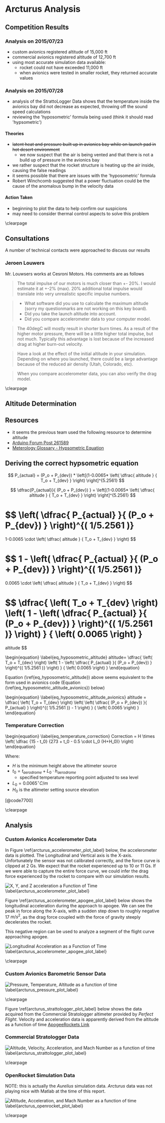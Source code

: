 # Arcturus Analysis

## Competition Results

### Analysis on 2015/07/23
- custom avionics registered altitude of 15,000 ft
- commercial avionics registered altitude of 12,700 ft
- using most accurate simulation data available:
    - rocket could not have exceeded 11,000 ft
    - when avionics were tested in smaller rocket, they returned accurate values

### Analysis on 2015/07/28
- analysis of the StrattoLogger Data shows that the temperature inside the avionics bay did not decrease as expected, throwing off the sound speed calculations 
- reviewing the 'hyposometric' formula being used (think it should read 'hypsometric')

#### Theories
- ~~latent heat and pressure built up in avionics bay while on launch pad in hot desert environment~~
    - we now suspect that the air is being vented and that there is not a build up of pressure in the avionics bay
- we rather suspect that the rocket structure is heating up the air inside, causing the false readings
- it seems possible that there are issues with the 'hyposometric' formula
- Robert Winchcomb suggested that a power fluctuation could be the cause of the anomalous bump in the velocity data
 
#### Action Taken
- beginning to plot the data to help confirm our suspicions 
- may need to consider thermal control aspects to solve this problem

\clearpage

## Consultations

A number of technical contacts were approached to discuss our results

### Jeroen Louwers

Mr. Louwsers works at Cesroni Motors. 
His comments are as follows

> The total impulse of our motors is much closer than +- 20%. I would estimate it at +-2% (max). 20% additional total impulse would translate into very unrealistic specific impulse numbers.

> - What software did you use to calculate the maximum altitude (sorry my questionmarks are not working on this key board).
> - Did you take the launch altitude into account.
> - Did you compare accelerometer data to your computer model.

> The 40degC will mostly result in shorter burn times. As a result of the higher motor pressure, there will be a little higher total impulse, but not much. Typically this advantage is lost because of the increased drag at higher burn-out velocity.

> Have a look at the effect of the initial altitude in your simulation. Depending on where you launched, there could be a large advantage because of the reduced air density (Utah, Colorado, etc).

> When you compare accelerometer data, you can also verify the drag model.

\clearpage

## Altitude Determination

## Resources
- it seems the previous team used the following resource to determine altitude
 - [Arduino Forum Post 261589](http://forum.arduino.cc/index.php?topic=261589.0)
- [Meterology Glossary - Hypsometric Equation](http://glossary.ametsoc.org/wiki/Hypsometric_equation)
 
## Deriving the correct hypsometric equation

$$ P_{actual} = (P_o + P_{dev}) * \left[(1-0.0065* \left( \dfrac{ altitude } { T_o + T_{dev} } \right) \right]^{5.2561} $$ 

$$ \dfrac{P_{actual}}{ (P_o + P_{dev})  } = \left[(1-0.0065* \left( \dfrac{ altitude } { T_o + T_{dev} } \right) \right]^{5.2561} $$ 

$$ 
\left( \dfrac{ P_{actual} }{ (P_o + P_{dev}) } \right)^{( 1/5.2561 )} 
= 
1-0.0065 \cdot \left( \dfrac{ altitude } { T_o + T_{dev} } \right) 
$$ 

$$ 
1 - \left( \dfrac{ P_{actual} }{ (P_o + P_{dev}) } \right)^{( 1/5.2561 )} 
= 
0.0065 \cdot \left( \dfrac{ altitude } { T_o + T_{dev} } \right) 
$$ 

$$ 
\dfrac{ \left( T_o + T_{dev} \right) \left( 1 - \left( \dfrac{ P_{actual} }{ (P_o + P_{dev}) } \right)^{( 1/5.2561 )} \right) } { \left( 0.0065 \right) }
= 
altitude 
$$ 

\begin{equation}
\label{eq_hyposometric_altitude}
altitude=
\dfrac{ \left( T_o + T_{dev} \right) \left( 1 - \left( \dfrac{ P_{actual} }{ (P_o + P_{dev}) } \right)^{( 1/5.2561 )} \right) } { \left( 0.0065 \right) }
\end{equation}

Equation (\ref{eq_hyposometric_altitude}) above seems equivalent to the form used in avionics code (Equation (\ref{eq_hyposometric_altitude_avionics}) below)

\begin{equation}
\label{eq_hyposometric_altitude_avionics}
altitude =
\dfrac{ \left( T_o + T_{dev} \right) \left( \left( \dfrac{ (P_o + P_{dev}) }{ P_{actual} } \right)^{( 1/5.2561 )}  - 1 \right) } { \left( 0.0065 \right) }
\end{equation} 

### Temperature Correction

\begin{equation}
\label{eq_temperature_correction}
Correction = 
H 
\times 
\left( 
\dfrac
{15 - t_0}
{273 + t_0 - 0.5 \cdot L_0 (H+H_0)}
\right)
\end{equation}

Where:

- $H$ is the minimum height above the altimeter source
- $t_0 = t_{aerodrome} + L_0 \cdot h_{aerodrome}$
    - specified temperature reporting point adjusted to sea level
- $L_0 = 0.0065 ^{\circ}C/m$ 
- $H_0$ is the altimeter setting source elevation

[@code7700]

\clearpage

## Analysis

### Custom Avionics Accelerometer Data

In Figure \ref{arcturus_accelerometer_plot_label} below, the accelerometer data is plotted. 
The Longitudinal and Vertical axis is the X-axis. 
Unfortunately the sensor was not calibrated correctly, and the force curve is clipped at 2 Gs. 
We expect that the rocket experienced up to 10 or 11 Gs.
If we were able to capture the entire force curve, we could infer the drag force experienced by the rocket to compare with our simulation results.

[arcturus_accelerometer_plot]: images/plots/arcturus_accelerometer_plot.png "" 
![X, Y, and Z acceleration a Function of Time \label{arcturus_accelerometer_plot_label}][arcturus_accelerometer_plot] 

Figure \ref{arcturus_accelerometer_apogee_plot_label} below shows the longitudinal acceleration during the approach to apogee.
We can see the peak in force along the X-axis, with a sudden step down to roughly negative 17 $m/s^2$, as the drag force coupled with the force of gravity steeply 
decelerates the rocket. 

This negative region can be used to analyze a segment of the flight curve approaching apogee.

[arcturus_accelerometer_apogee_plot]: images/plots/arcturus_accelerometer_apogee_plot.png "" 
![Longitudinal Acceleration as a Function of Time \label{arcturus_accelerometer_apogee_plot_label}][arcturus_accelerometer_apogee_plot] 

\clearpage

### Custom Avionics Barometric Sensor Data

[arcturus_pressure_plot]: images/plots/arcturus_pressure_plot.png "" 
![Pressure, Temperature, Altitude as a function of time \label{arcturus_pressure_plot_label}][arcturus_pressure_plot] 

\clearpage

Figure \ref{arcturus_strattologger_plot_label} below shows the data acquired from the Commercial Stratologger altimeter provided by *Perfect Flight*.
Velocity and acceleration data is apparently derived from the altitude as a function of time [ApogeeRockets Link](https://www.apogeerockets.com/Electronics_Payloads/Altimeters/PerfectFlite_StratoLogger_Altimeter)

### Commercial Stratologger Data
[arcturus_strattologger_plot]: images/plots/arcturus_strattologger_plot.png "" 
![Altitude, Velocity, Acceleration, and Mach Number as a function of time \label{arcturus_strattologger_plot_label}][arcturus_strattologger_plot] 

\clearpage

### OpenRocket Simulation Data

NOTE: this is actually the *Aurelius* simulation data. 
*Arcturus* data was not playing nice with Matlab at the time of this report.

[arcturus_openrocket_plot]: images/plots/arcturus_openrocket_plot.png "" 
![Altitude, Acceleration, and Mach Number as a function of time \label{arcturus_openrocket_plot_label}][arcturus_openrocket_plot] 


\clearpage
